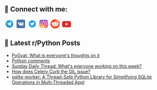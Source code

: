 ## 🔎 Connect with me:
[<img src="https://github.com/bullbesh/bullbesh/blob/main/images/Telegram.png" width="32" height="32" />](https://t.me/bullbesh)
[<img src="https://github.com/bullbesh/bullbesh/blob/main/images/VK.png" width="32" height="32" />](https://vk.com/bullbesh)
[<img src="https://github.com/bullbesh/bullbesh/blob/main/images/Twitter.png" width="32" height="32" />](https://twitter.com/bullbesh1)
[<img src="https://github.com/bullbesh/bullbesh/blob/main/images/Instagram.png" width="32" height="32" />](https://www.instagram.com/bullbesh)
[<img src="https://github.com/bullbesh/bullbesh/blob/main/images/Reddit.png" width="32" height="32" />](https://www.reddit.com/user/bullbesh)
[<img src="https://github.com/bullbesh/bullbesh/blob/main/images/YouTube.png" width="32" height="32" />](https://www.youtube.com/channel/UCtfjRs6uzgq5mfm8S06WTcg)

## 📕 Latest r/Python Posts
<!-- BLOG-POST-LIST:START -->
- [PyGyat, What is everyone&#39;s thoughts on it](https://www.reddit.com/r/Python/comments/1heo8ps/pygyat_what_is_everyones_thoughts_on_it/)
- [Python comments](https://www.reddit.com/r/Python/comments/1heo2nz/python_comments/)
- [Sunday Daily Thread: What&#39;s everyone working on this week?](https://www.reddit.com/r/Python/comments/1heg422/sunday_daily_thread_whats_everyone_working_on/)
- [How does Celery Curb the GIL issue?](https://www.reddit.com/r/Python/comments/1hefw75/how_does_celery_curb_the_gil_issue/)
- [sqlite-worker: A Thread-Safe Python Library for Simplifying SQLite Operations in Multi-Threaded Appl](https://www.reddit.com/r/Python/comments/1heekh6/sqliteworker_a_threadsafe_python_library_for/)
<!-- BLOG-POST-LIST:END -->
